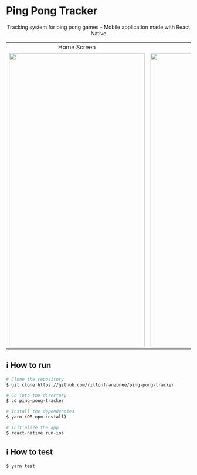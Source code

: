 # Ping Pong Tracker

<p align="center">
Tracking system for ping pong games - Mobile application made with React Native
</p>

 <table>
  <tr>
    <td align="center">Home Screen</td>
    <td align="center">Game Screen</td>
  </tr>
   <tr>
    <td><img width="370" height="800" src="https://user-images.githubusercontent.com/58868651/110244066-c92e8800-7f3b-11eb-9989-6442c75955bd.png"></td>
    <td><img width="370" height="800" src="https://user-images.githubusercontent.com/58868651/110244070-caf84b80-7f3b-11eb-9be4-8b4d754eed74.png"></td>
  </tr>
 </table>

## :information_source: How to run

```bash
# Clone the repository
$ git clone https://github.com/riltonfranzonee/ping-pong-tracker

# Go into the directory
$ cd ping-pong-tracker

# Install the dependencies
$ yarn (OR npm install)

# Initialize the app
$ react-native run-ios
```

## :information_source: How to test

```bash
$ yarn test


